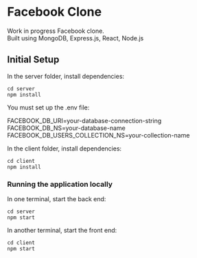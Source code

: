 # Facebook Clone

Work in progress Facebook clone.</br>
Built using MongoDB, Express.js, React, Node.js

## Initial Setup

In the server folder, install dependencies:

```shell
cd server
npm install
```

You must set up the .env file:

FACEBOOK_DB_URI=your-database-connection-string<br/>
FACEBOOK_DB_NS=your-database-name<br/>
FACEBOOK_DB_USERS_COLLECTION_NS=your-collection-name<br/>

In the client folder, install dependencies:

```shell
cd client
npm install
```

### Running the application locally

In one terminal, start the back end:

```shell
cd server
npm start
```

In another terminal, start the front end:

```shell
cd client
npm start
```
